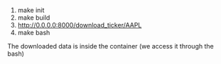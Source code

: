 1. make init
2. make build
3. http://0.0.0.0:8000/download_ticker/AAPL
4. make bash

The downloaded data is inside the container (we access it through the bash)



